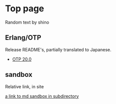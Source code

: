 # Top page

Random text by shino

## Erlang/OTP

Release README's, partially translated to Japanese.

- [OTP 20.0](erlang/release-readme/otp_src_20.0.readme.md)

## sandbox

Relative link, in site

[a link to md sandbox in subdirectory](sandbox/markdown-sandbox.md)

